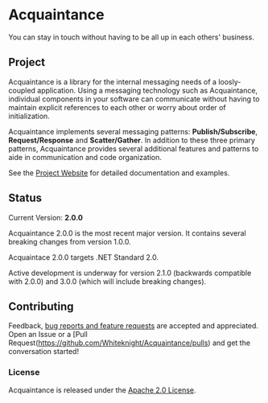 # Acquaintance

You can stay in touch without having to be all up in each others' business.

## Project

Acquaintance is a library for the internal messaging needs of a loosly-coupled application. Using a messaging technology such as Acquaintance, individual components in your software can communicate without having to maintain explicit references to each other or worry about order of initialization.

Acquaintance implements several messaging patterns: **Publish/Subscribe**, **Request/Response** and **Scatter/Gather**. In addition to these three primary patterns, Acquaintance provides several additional features and patterns to aide in communication and code organization.

See the [Project Website](https://Whiteknight.github.com/Acquaintance/) for detailed documentation and examples.

## Status

Current Version: **2.0.0**

Acquaintance 2.0.0 is the most recent major version. It contains several breaking changes from version 1.0.0.

Acquaintace 2.0.0 targets .NET Standard 2.0.

Active development is underway for version 2.1.0 (backwards compatible with 2.0.0) and 3.0.0 (which will include breaking changes).

## Contributing

Feedback, [bug reports and feature requests](https://github.com/Whiteknight/Acquaintance/Issues) are accepted and appreciated. Open an Issue or a [Pull Request(https://github.com/Whiteknight/Acquaintance/pulls) and get the conversation started!

### License

Acquaintance is released under the [Apache 2.0 License](https://github.com/Whiteknight/Acquaintance/LICENSE).
